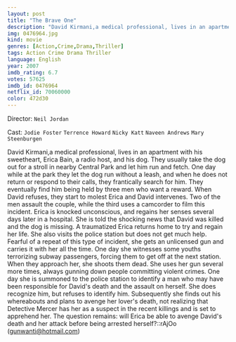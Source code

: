 ```yaml
---
layout: post
title: "The Brave One"
description: "David Kirmani,a medical professional, lives in an apartment with his sweetheart, Erica Bain, a radio host, and his dog. They usually take the dog out for a stroll in nearby Central Park and let him run and fetch. One day while at the park they let the dog run without a leash, and when he does not return or respond to their calls, they frantically search for him. They eventually find him being held by th.."
img: 0476964.jpg
kind: movie
genres: [Action,Crime,Drama,Thriller]
tags: Action Crime Drama Thriller 
language: English
year: 2007
imdb_rating: 6.7
votes: 57625
imdb_id: 0476964
netflix_id: 70060000
color: 472d30
---
```

Director: `Neil Jordan`  

Cast: `Jodie Foster` `Terrence Howard` `Nicky Katt` `Naveen Andrews` `Mary Steenburgen` 

David Kirmani,a medical professional, lives in an apartment with his sweetheart, Erica Bain, a radio host, and his dog. They usually take the dog out for a stroll in nearby Central Park and let him run and fetch. One day while at the park they let the dog run without a leash, and when he does not return or respond to their calls, they frantically search for him. They eventually find him being held by three men who want a reward. When David refuses, they start to molest Erica and David intervenes. Two of the men assault the couple, while the third uses a camcorder to film this incident. Erica is knocked unconscious, and regains her senses several days later in a hospital. She is told the shocking news that David was killed and the dog is missing. A traumatized Erica returns home to try and regain her life. She also visits the police station but does not get much help. Fearful of a repeat of this type of incident, she gets an unlicensed gun and carries it with her all the time. One day she witnesses some youths terrorizing subway passengers, forcing them to get off at the next station. When they approach her, she shoots them dead. She uses her gun several more times, always gunning down people committing violent crimes. One day she is summoned to the police station to identify a man who may have been responsible for David's death and the assault on herself. She does recognize him, but refuses to identify him. Subsequently she finds out his whereabouts and plans to avenge her lover's death, not realizing that Detective Mercer has her as a suspect in the recent killings and is set to apprehend her. The question remains: will Erica be able to avenge David's death and her attack before being arrested herself?::rAjOo (gunwanti@hotmail.com)